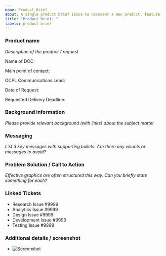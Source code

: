 ```yaml
---
name: Product Brief
about: A single product brief issue to document a new product, feature, and/or request from discovery to launch.
title: "Product Brief: "
labels: product brief
---
```


### Product name
*Description of the product / request*



Name of DOC:

Main point of contact:

OCPL Communications Lead:

Date of Request:

Requested Delivery Deadline:



### Background information
*Please provide relevant background (with links) about the subject matter*


### Messaging 
*List 3 key messages with supporting bullets. Are there any visuals or messages to avoid?*


### Problem Solution / Call to Action
*Effective graphics are often structured this way. Can you briefly state something for each?*


### Linked Tickets
* Research Issue #9999
* Analytics Issue #9999
* Design Issue #9999
* Development Issue #9999
* Testing Issue #9999


### Additional details / screenshot
- ![Screenshot]()


